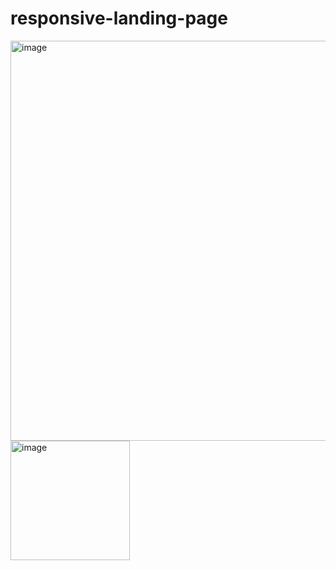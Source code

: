 # responsive-landing-page

<img width="640" alt="image" src="https://github.com/jas7i/responsive-landing-page/assets/78642021/910807b3-f639-405a-a5ba-57a71c4a98e1">

<img width="191" alt="image" src="https://github.com/jas7i/responsive-landing-page/assets/78642021/bec75123-4767-4bcd-a237-456112da109f">

